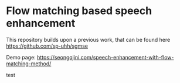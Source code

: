 # Flow matching based speech enhancement

This repository builds upon a previous work, that can be found here https://github.com/sp-uhh/sgmse  

Demo page: https://seongqjini.com/speech-enhancement-with-flow-matching-method/

test

<!-- 
* 2024.06.16 학습해둔 모델을 finetuning하는 방법 개발했습니다. mid_stop과 mid_x_mean이 있습니다. train_resume.py
  : mid_stop은 tx+(1-t)y 를  맞추도록 하는 방법 mid_x_mean은 txt+(1-t)y를 맞추도록 하는 방법입니다.
* 2024.06.07 BBED 사용할 수 있게 만들었습니다.
* 2024.05.14 OTFLOW_DET 버전이 개발되었습니다. 17:26
* 2024.05.14 OTFLOW 기본버전이 개발되었습니다. 13:45 -->
